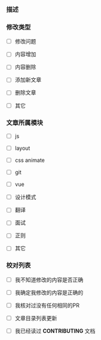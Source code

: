 <!-- 在这个标题中提对你的改变做一个描述 -->
### 描述
<!-- 具体描述解决了什么问题 -->

### 修改类型

- [ ] 修改问题

- [ ] 内容增加

- [ ] 内容删除

- [ ] 添加新文章

- [ ] 删除文章

- [ ] 其它

### 文章所属模块

- [ ] js

- [ ] layout

- [ ] css animate

- [ ] git

- [ ] vue

- [ ] 设计模式

- [ ] 翻译

- [ ] 面试

- [ ] 正则

- [ ] 其它

### 校对列表
<!-- 如果你不确定这里该怎么选，请在Issue下进行留言，我们将会提供帮助 -->

- [ ] 我不知道修改的内容是否正确

- [ ] 我确定我修改的内容是正确的

- [ ] 我核对过没有任何相同的PR

- [ ] 文章目录列表更新

- [ ] 我已经读过 **CONTRIBUTING** 文档
